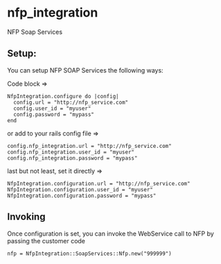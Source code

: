 # nfp_integration
NFP Soap Services

## Setup:

You can setup NFP SOAP Services the following ways:

Code block =>

```
NfpIntegration.configure do |config|
  config.url = "http://nfp_service.com"
  config.user_id = "myuser"
  config.password = "mypass"
end
```
or add to your rails config file =>

```
config.nfp_integration.url = "http://nfp_service.com"
config.nfp_integration.user_id = "myuser"
config.nfp_integration.password = "mypass"
```

last but not least, set it directly =>

```
NfpIntegration.configuration.url = "http://nfp_service.com"
NfpIntegration.configuration.user_id = "myuser"
NfpIntegration.configuration.password = "mypass"
```

## Invoking

Once configuration is set, you can invoke the WebService call to NFP by passing the customer code

```
nfp = NfpIntegration::SoapServices::Nfp.new("999999")
```
